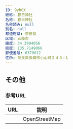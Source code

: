 ```yaml
---
ID: 9yh0X
総称: 春日神社
名称: 春日神社
名称読み: null
別名: null
都道府県: 奈良県
区域: 五條市
緯度: 34.3904056
経度: 135.7149066
郵便番号: 6370012
住所: 奈良県五條市小山町２４５−１
---
```


## その他

### 参考URL

| URL | 説明          |
| --- | ------------- |
|     | OpenStreetMap |
